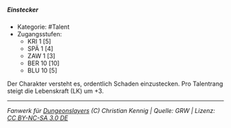 <!---
Dies ist ein Fanwerk für DUNGEONSLAYERS (C) von Christian Kennig

Quellen:      [Dungeonslayers Grundregelwerk](https://dungeonslayers.net/download/Dungeonslayers4.pdf)
              [Talentbeschreibungen](https://www.f-space.de/ds4/tools-talentcards.html)
License:      [CC-BY-NC-SA 4.0](https://creativecommons.org/licenses/by-nc-sa/4.0/deed.de)
Richtlinien:  [Fanwerkrichtlinien](https://www.dungeonslayers.net/fanwerk-richtlinien/)
Autor:        Zauberlehrling
-->

##### Einstecker

- Kategorie: #Talent
- Zugangsstufen:
  - KRI 1 [5]
  - SPÄ 1 [4]
  - ZAW 1 [3]
  - BER 10 [10]
  - BLU 10 [5]

Der Charakter versteht es, ordentlich Schaden einzustecken. Pro Talentrang steigt die Lebenskraft (LK) um +3.

---

_Fanwerk für [Dungeonslayers](https://www.dungeonslayers.net/) (C) Christian Kennig | Quelle: GRW | Lizenz: [CC BY-NC-SA 3.0 DE](https://creativecommons.org/licenses/by-nc-sa/3.0/de/)_
